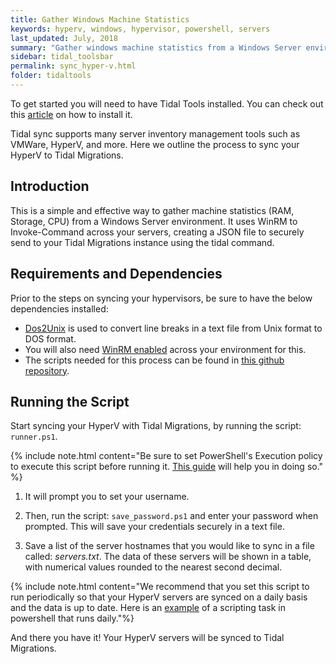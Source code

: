```yaml
---
title: Gather Windows Machine Statistics
keywords: hyperv, windows, hypervisor, powershell, servers
last_updated: July, 2018
summary: "Gather windows machine statistics from a Windows Server environment"
sidebar: tidal_toolsbar
permalink: sync_hyper-v.html
folder: tidaltools
---
```


To get started you will need to have Tidal Tools installed. You can check out this [article](tidal-tools.html) on how to install it.


Tidal sync supports many server inventory management tools such as VMWare, HyperV, and more. Here we outline the process to sync your HyperV to Tidal Migrations.

## Introduction

This is a simple and effective way to gather machine statistics (RAM, Storage, CPU) from a Windows Server environment. 
It uses WinRM to Invoke-Command across your servers, creating a JSON file to securely send to your Tidal Migrations instance using the tidal command.

## Requirements and Dependencies

Prior to the steps on syncing your hypervisors, be sure to have the below dependencies installed:

- [Dos2Unix](https://waterlan.home.xs4all.nl/dos2unix.html) is used to convert line breaks in a text file from Unix format to DOS format.
- You will also need [WinRM enabled](https://support.auvik.com/hc/en-us/articles/204424994-How-to-enable-WinRM-with-domain-controller-Group-Policy-for-WMI-monitoring) across your environment for this.
- The scripts needed for this process can be found in [this github repository](https://github.com/tidalmigrations/machine_stats).

## Running the Script

Start syncing your HyperV with Tidal Migrations, by running the script: `runner.ps1`.

{% include note.html content="Be sure to set PowerShell's Execution policy to execute this script before running it. [This guide](https://docs.microsoft.com/en-us/powershell/module/microsoft.powershell.security/set-executionpolicy?view=powershell-6) will help you in doing so." %}


1. It will prompt you to set your username.

2. Then, run the script: `save_password.ps1` and enter your password when prompted. This will save your credentials securely in a text file.

3. Save a list of the server hostnames that you would like to sync in a file called: _servers.txt_. 
The data of these servers will be shown in a table, with numerical values rounded to the nearest second decimal.

{% include note.html content="We recommend that you set this script to run periodically so that your HyperV servers are synced on a daily basis and the data is up to date. Here is an [example]( https://docs.microsoft.com/en-us/windows/desktop/taskschd/daily-trigger-example--scripting-) of a scripting task in powershell that runs daily."%}

And there you have it! Your HyperV servers will be synced to Tidal Migrations.
